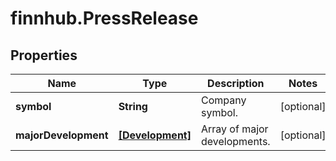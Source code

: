# finnhub.PressRelease

## Properties

Name | Type | Description | Notes
------------ | ------------- | ------------- | -------------
**symbol** | **String** | Company symbol. | [optional] 
**majorDevelopment** | [**[Development]**](Development.md) | Array of major developments. | [optional] 


